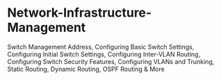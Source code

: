 # Network-Infrastructure-Management
Switch Management Address, Configuring Basic Switch Settings, Configuring Initial Switch Settings, Configuring Inter-VLAN Routing, Configuring Switch Security Features, Configuring VLANs and Trunking, Static Routing, Dynamic Routing, OSPF Routing & More
